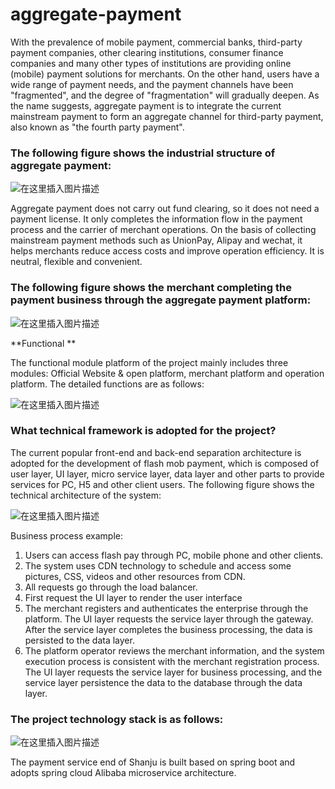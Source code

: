 # aggregate-payment

With the prevalence of mobile payment, commercial banks, third-party payment companies, other clearing institutions, consumer finance companies and many other types of institutions are providing online (mobile) payment solutions for merchants. On the other hand, users have a wide range of payment needs, and the payment channels have been "fragmented", and the degree of "fragmentation" will gradually deepen. As the name suggests, aggregate payment is to integrate the current mainstream payment to form an aggregate channel for third-party payment, also known as "the fourth party payment".



### The following figure shows the industrial structure of aggregate payment:

![在这里插入图片描述](https://img-blog.csdnimg.cn/20200807174552351.png?x-oss-process=image/watermark,type_ZmFuZ3poZW5naGVpdGk,shadow_10,text_aHR0cHM6Ly9ibG9nLmNzZG4ubmV0L3dlaXhpbl80NDk1MDk4Nw==,size_16,color_FFFFFF,t_70)

Aggregate payment does not carry out fund clearing, so it does not need a payment license. It only completes the information flow in the payment process and the carrier of merchant operations. On the basis of collecting mainstream payment methods such as UnionPay, Alipay and wechat, it helps merchants reduce access costs and improve operation efficiency. It is neutral, flexible and convenient.



### The following figure shows the merchant completing the payment business through the aggregate payment platform:

![在这里插入图片描述](https://img-blog.csdnimg.cn/2020080717463898.png?x-oss-process=image/watermark,type_ZmFuZ3poZW5naGVpdGk,shadow_10,text_aHR0cHM6Ly9ibG9nLmNzZG4ubmV0L3dlaXhpbl80NDk1MDk4Nw==,size_16,color_FFFFFF,t_70)

**Functional **

The functional module platform of the project mainly includes three modules: Official Website & open platform, merchant platform and operation platform. The detailed functions are as follows:

![在这里插入图片描述](https://img-blog.csdnimg.cn/20200807174701961.png?x-oss-process=image/watermark,type_ZmFuZ3poZW5naGVpdGk,shadow_10,text_aHR0cHM6Ly9ibG9nLmNzZG4ubmV0L3dlaXhpbl80NDk1MDk4Nw==,size_16,color_FFFFFF,t_70)



### What technical framework is adopted for the project?

The current popular front-end and back-end separation architecture is adopted for the development of flash mob payment, which is composed of user layer, UI layer, micro service layer, data layer and other parts to provide services for PC, H5 and other client users. The following figure shows the technical architecture of the system:

![在这里插入图片描述](https://img-blog.csdnimg.cn/20200807175154998.png?x-oss-process=image/watermark,type_ZmFuZ3poZW5naGVpdGk,shadow_10,text_aHR0cHM6Ly9ibG9nLmNzZG4ubmV0L3dlaXhpbl80NDk1MDk4Nw==,size_16,color_FFFFFF,t_70)



Business process example:

1. Users can access flash pay through PC, mobile phone and other clients.
2. The system uses CDN technology to schedule and access some pictures, CSS, videos and other resources from CDN.
3. All requests go through the load balancer.
4. First request the UI layer to render the user interface
5. The merchant registers and authenticates the enterprise through the platform. The UI layer requests the service layer through the gateway. After the service layer completes the business processing, the data is persisted to the data layer.
6. The platform operator reviews the merchant information, and the system execution process is consistent with the merchant registration process. The UI layer requests the service layer for business processing, and the service layer persistence the data to the database through the data layer.



### The project technology stack is as follows:

![在这里插入图片描述](https://img-blog.csdnimg.cn/20200807180227983.png?x-oss-process=image/watermark,type_ZmFuZ3poZW5naGVpdGk,shadow_10,text_aHR0cHM6Ly9ibG9nLmNzZG4ubmV0L3dlaXhpbl80NDk1MDk4Nw==,size_16,color_FFFFFF,t_70)

The payment service end of Shanju is built based on spring boot and adopts spring cloud Alibaba microservice architecture.

